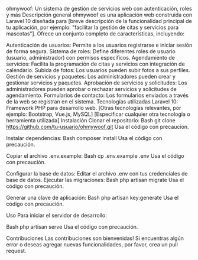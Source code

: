 ohmywoof: Un sistema de gestión de servicios web con autenticación, roles y más
Descripción general
ohmywoof es una aplicación web construida con Laravel 10 diseñada para [breve descripción de la funcionalidad principal de tu aplicación, por ejemplo: "facilitar la gestión de citas y servicios para mascotas"]. Ofrece un conjunto completo de características, incluyendo:

Autenticación de usuarios: Permite a los usuarios registrarse e iniciar sesión de forma segura.
Sistema de roles: Define diferentes roles de usuario (usuario, administrador) con permisos específicos.
Agendamiento de servicios: Facilita la programación de citas y servicios con integración de calendario.
Subida de fotos: Los usuarios pueden subir fotos a sus perfiles.
Gestión de servicios y paquetes: Los administradores pueden crear y gestionar servicios y paquetes.
Aprobación de servicios y solicitudes: Los administradores pueden aprobar o rechazar servicios y solicitudes de agendamiento.
Formularios de contacto: Los formularios enviados a través de la web se registran en el sistema.
Tecnologías utilizadas
Laravel 10: Framework PHP para desarrollo web.
[Otras tecnologías relevantes, por ejemplo: Bootstrap, Vue.js, MySQL]
[Especificar cualquier otra tecnología o herramienta utilizada]
Instalación
Clonar el repositorio:
Bash
git clone https://github.com/tu-usuario/ohmywoof.git
Usa el código con precaución.

Instalar dependencias:
Bash
composer install
Usa el código con precaución.

Copiar el archivo .env.example:
Bash
cp .env.example .env
Usa el código con precaución.

Configurar la base de datos: Editar el archivo .env con tus credenciales de base de datos.
Ejecutar las migraciones:
Bash
php artisan migrate
Usa el código con precaución.

Generar una clave de aplicación:
Bash
php artisan key:generate
Usa el código con precaución.

Uso
Para iniciar el servidor de desarrollo:

Bash
php artisan serve
Usa el código con precaución.

Contribuciones
Las contribuciones son bienvenidas! Si encuentras algún error o deseas agregar nuevas funcionalidades, por favor, crea un pull request.
